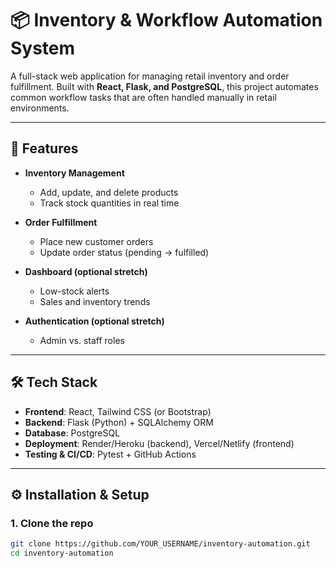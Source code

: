 # 📦 Inventory & Workflow Automation System  

A full-stack web application for managing retail inventory and order fulfillment. Built with **React, Flask, and PostgreSQL**, this project automates common workflow tasks that are often handled manually in retail environments.  

---

## 🚀 Features  
- **Inventory Management**  
  - Add, update, and delete products  
  - Track stock quantities in real time  

- **Order Fulfillment**  
  - Place new customer orders  
  - Update order status (pending → fulfilled)  

- **Dashboard (optional stretch)**  
  - Low-stock alerts  
  - Sales and inventory trends  

- **Authentication (optional stretch)**  
  - Admin vs. staff roles  

---

## 🛠️ Tech Stack  
- **Frontend**: React, Tailwind CSS (or Bootstrap)  
- **Backend**: Flask (Python) + SQLAlchemy ORM  
- **Database**: PostgreSQL  
- **Deployment**: Render/Heroku (backend), Vercel/Netlify (frontend)  
- **Testing & CI/CD**: Pytest + GitHub Actions  

---

## ⚙️ Installation & Setup  

### 1. Clone the repo  
```bash
git clone https://github.com/YOUR_USERNAME/inventory-automation.git
cd inventory-automation

